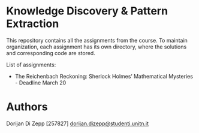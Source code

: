 # Knowledge Discovery & Pattern Extraction 

This repository contains all the assignments from the course. To maintain organization, each assignment has its own directory, where the solutions and corresponding code are stored.

List of assignments:
- The Reichenbach Reckoning: Sherlock Holmes’ Mathematical Mysteries - Deadline March 20

# Authors
Dorijan Di Zepp [257827] dorijan.dizepp@studenti.unitn.it